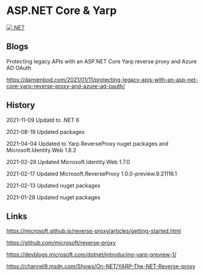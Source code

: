 # ASP.NET Core & Yarp

[![.NET](https://github.com/damienbod/AspNetCoreYarp/workflows/.NET/badge.svg)](https://github.com/damienbod/AspNetCoreYarp/actions?query=workflow%3A.NET) 

## Blogs

Protecting legacy APIs with an ASP.NET Core Yarp reverse proxy and Azure AD OAuth

https://damienbod.com/2021/01/11/protecting-legacy-apis-with-an-asp-net-core-yarp-reverse-proxy-and-azure-ad-oauth/

## History

2021-11-09 Updatd to .NET 6

2021-08-19 Updated packages

2021-04-04 Updated to Yarp.ReverseProxy nuget packages and  Microsoft.Identity.Web 1.8.2

2021-02-28 Updated Microsoft.Identity.Web 1.7.0

2021-02-17 Updated Microsoft.ReverseProxy 1.0.0-preview.9.21116.1

2021-02-13 Updated nuget packages

2021-01-28 Updated nuget packages

## Links

https://microsoft.github.io/reverse-proxy/articles/getting-started.html

https://github.com/microsoft/reverse-proxy

https://devblogs.microsoft.com/dotnet/introducing-yarp-preview-1/

https://channel9.msdn.com/Shows/On-NET/YARP-The-NET-Reverse-proxy
